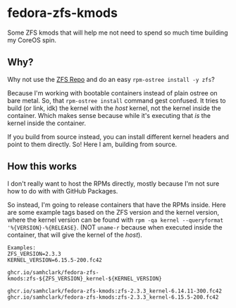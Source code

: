 # fedora-zfs-kmods
Some ZFS kmods that will help me not need to spend so much time building my CoreOS spin. 

## Why?

Why not use the [ZFS Repo](https://openzfs.github.io/openzfs-docs/Getting%20Started/Fedora/index.html) and do an easy `rpm-ostree install -y zfs`? 

Because I'm working with bootable containers instead of plain ostree on bare metal. So, that `rpm-ostree install` command gest confused. It tries to build (or link, idk) the kernel with the *host* kernel, not the kernel inside the container. Which makes sense because while it's executing that _is_ the kernel inside the container. 

If you build from source instead, you can install different kernel headers and point to them directly. So! Here I am, building from source. 

## How this works

I don't really want to host the RPMs directly, mostly because I'm not sure how to do with with GitHub Packages. 

So instead, I'm going to release containers that have the RPMs inside. Here are some example tags based on the ZFS version and the kernel version, where the kernel version can be found with `rpm -qa kernel --queryformat '%{VERSION}-%{RELEASE}`. (NOT `uname-r` because when executed inside the container, that will give the kernel of the _host_).

```
Examples:
ZFS_VERSION=2.3.3
KERNEL_VERSION=6.15.5-200.fc42

ghcr.io/samhclark/fedora-zfs-kmods:zfs-${ZFS_VERSION}_kernel-${KERNEL_VERSION}

ghcr.io/samhclark/fedora-zfs-kmods:zfs-2.3.3_kernel-6.14.11-300.fc42
ghcr.io/samhclark/fedora-zfs-kmods:zfs-2.3.3_kernel-6.15.5-200.fc42
```

